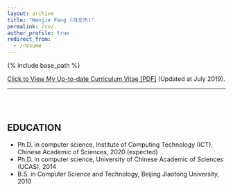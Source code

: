 ```yaml
---
layout: archive
title: "Wenjie Feng (冯文杰)"
permalink: /cv/
author_profile: true
redirect_from:
  - /resume
---
```


{% include base_path %}

[Click to View My Up-to-date Curriculum Vitae [PDF]](http://wenchieh.github.io/files/wenchieh_cv.pdf)    (Updated at July 2019).

---

<br>
<br>

## EDUCATION

* Ph.D. in computer science, Institute of Computing Technology (ICT), Chinese Academic of Sciences, 2020 (expected)
* Ph.D. in computer science, University of Chinese Academic of Sciences (UCAS), 2014
* B.S. in Computer Science and Technology, Beijing Jiaotong University, 2010

<!--
Work experience   POSITIONS
======
* Summer 2015: Research Assistant
  * Github University
  * Duties included: Tagging issues
  * Supervisor: Professor Git

* Fall 2015: Research Assistant
  * Github University
  * Duties included: Merging pull requests
  * Supervisor: Professor Hub

SKILLS
======
* Skill 1
* Skill 2
  * Sub-skill 2.1
  * Sub-skill 2.2
  * Sub-skill 2.3
* Skill 3

PUBLICATIONS
======
  <ul>{% for post in site.publications %}
    {% include archive-single-cv.html %}
  {% endfor %}</ul>

TALKS
======
  <ul>{% for post in site.talks %}
    {% include archive-single-talk-cv.html %}
  {% endfor %}</ul>

TEACHING
======
  <ul>{% for post in site.teaching %}
    {% include archive-single-cv.html %}
  {% endfor %}</ul>

SERVICE
======
* Currently signed in to 43 different slack teams
-->
